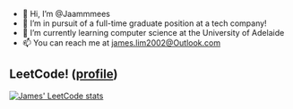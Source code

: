 - 👋 Hi, I’m @Jaammmees
- 👀 I’m in pursuit of a full-time graduate position at a tech company!
- 🌱 I’m currently learning computer science at the University of Adelaide
- 📫 You can reach me at james.lim2002@Outlook.com

## LeetCode! ([profile](https://leetcode.com/proximobinks))
[![James' LeetCode stats](https://leetcode-stats-six.vercel.app/?username=Jaammmees&theme=light)](https://github.com/KnlnKS/leetcode-stats)

<!---
Jaammmees/Jaammmees is a ✨ special ✨ repository because its `README.md` (this file) appears on your GitHub profile.
You can click the Preview link to take a look at your changes.
--->
